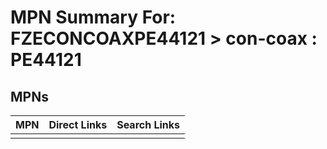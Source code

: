 



# MPN Summary For: FZECONCOAXPE44121 > con-coax : PE44121

## MPNs
  

|MPN|Direct Links|Search Links|
| :--- | :--- | :--- |
||||
